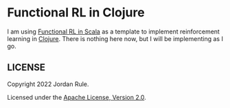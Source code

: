 # Functional RL in Clojure

I am using [Functional RL in Scala](https://github.com/sritchie/scala-rl) as a template to implement reinforcement learning in [Clojure](https://github.com/clojure/clojure).  There is nothing here now, but I will be implementing as I go.

## LICENSE

Copyright 2022 Jordan Rule.

Licensed under the [Apache License, Version 2.0](https://www.apache.org/licenses/LICENSE-2.0).
